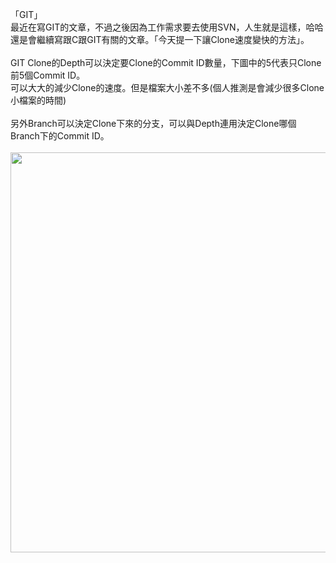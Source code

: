 「GIT」<BR>
最近在寫GIT的文章，不過之後因為工作需求要去使用SVN，人生就是這樣，哈哈<BR>
還是會繼續寫跟C跟GIT有關的文章。「今天提一下讓Clone速度變快的方法」。<BR>
<BR>
GIT Clone的Depth可以決定要Clone的Commit ID數量，下圖中的5代表只Clone前5個Commit ID。<BR>
可以大大的減少Clone的速度。但是檔案大小差不多(個人推測是會減少很多Clone小檔案的時間)<BR>
<BR>
另外Branch可以決定Clone下來的分支，可以與Depth連用決定Clone哪個Branch下的Commit ID。<BR>
<BR>
<img src="http://image-store.slidesharecdn.com/c37eea86-5391-41e9-a18b-b2a23fbb55dc-original.png" width="640"/><BR>
